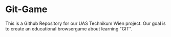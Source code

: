 # Git-Game
This is a Github Repository for our UAS Technikum Wien project. Our goal is to create an educational browsergame about learning "GIT".
